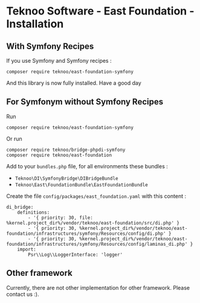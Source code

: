 Teknoo Software - East Foundation - Installation
================================================

With Symfony Recipes
--------------------

If you use Symfony and Symfony recipes :

    composer require teknoo/east-foundation-symfony  

And this library is now fully installed. Have a good day

For Symfonym without Symfony Recipes
------------------------------------

Run

    composer require teknoo/east-foundation-symfony  

Or run

    composer require teknoo/bridge-phpdi-symfony
    composer require teknoo/east-foundation

Add to your `bundles.php` file, for all environments these bundles :

* `Teknoo\DI\SymfonyBridge\DIBridgeBundle`
* `Teknoo\East\FoundationBundle\EastFoundationBundle`

Create the file `config/packages/east_foundation.yaml` with this content :

    di_bridge:
        definitions:
            - '{ priority: 30, file: %kernel.project_dir%/vendor/teknoo/east-foundation/src/di.php' }
            - '{ priority: 30, %kernel.project_dir%/vendor/teknoo/east-foundation/infrastructures/symfony/Resources/config/di.php' }
            - '{ priority: 30, %kernel.project_dir%/vendor/teknoo/east-foundation/infrastructures/symfony/Resources/config/laminas_di.php' }
        import:
            Psr\\Log\\LoggerInterface: 'logger'

Other framework
---------------
Currently, there are not other implementation for other framework. Please contact us :).
